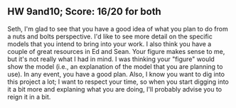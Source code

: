 ## HW 9and10; Score: 16/20 for both

Seth, I'm glad to see that you have a good idea of what you plan to do from a nuts and bolts perspective. I'd like to see more detail on the specific models that you intend to bring into your work. I also think you have a couple of great resources in Ed and Sean. Your figure makes sense to me, but it's not really what I had in mind. I was thinking your "figure" would show the model (i.e., an explanation of the model that you are planning to use). In any event, you have a good plan. Also, I know you want to dig into this project a lot; I want to respect your time, so when you start digging into it a bit more and explaning what you are doing, I'll probably advise you to reign it in a bit.
